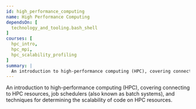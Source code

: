 ```yaml
---
id: high_performance_computing
name: High Performance Computing
dependsOn: [
  technology_and_tooling.bash_shell
]
courses: [
  hpc_intro,
  hpc_mpi,
  hpc_scalability_profiling
]
summary: |
  An introduction to high-performance computing (HPC), covering connecting to HPC resources, job schedulers (also known as batch systems), and techniques for determining the scalability of code on HPC resources.
---
```


An introduction to high-performance computing (HPC), covering connecting to HPC resources, job schedulers (also known as batch systems), and techniques for determining the scalability of code on HPC resources.
